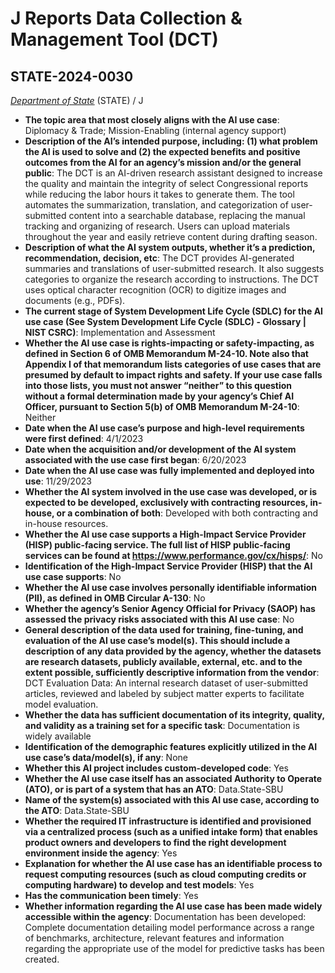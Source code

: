 # J Reports Data Collection & Management Tool (DCT)
## STATE-2024-0030
_[Department of State](<../3_agency/Department of State.md>)_ (STATE) / J


+ **The topic area that most closely aligns with the AI use case**: Diplomacy & Trade; Mission-Enabling (internal agency support)
+ **Description of the AI’s intended purpose, including: (1) what problem the AI is used to solve and (2) the expected benefits and positive outcomes from the AI for an agency’s mission and/or the general public**: The DCT is an AI-driven research assistant designed to increase the quality and maintain the integrity of select Congressional reports while reducing the labor hours it takes to generate them. The tool automates the summarization, translation, and categorization of user-submitted content into a searchable database, replacing the manual tracking and organizing of research.  Users can upload materials throughout the year and easily retrieve content during drafting season.
+ **Description of what the AI system outputs, whether it’s a prediction, recommendation, decision, etc**: The DCT provides AI-generated summaries and translations of user-submitted research.  It also suggests categories to organize the research according to instructions. The DCT uses optical character recognition (OCR) to digitize images and documents (e.g., PDFs).
+ **The current stage of System Development Life Cycle (SDLC) for the AI use case (See System Development Life Cycle (SDLC) - Glossary | NIST CSRC)**: Implementation and Assessment
+ **Whether the AI use case is rights-impacting or safety-impacting, as defined in Section 6 of OMB Memorandum M-24-10. Note also that Appendix I of that memorandum lists categories of use cases that are presumed by default to impact rights and safety. If your use case falls into those lists, you must not answer “neither” to this question without a formal determination made by your agency’s Chief AI Officer, pursuant to Section 5(b) of OMB Memorandum M-24-10**: Neither
+ **Date when the AI use case’s purpose and high-level requirements were first defined**: 4/1/2023
+ **Date when the acquisition and/or development of the AI system associated with the use case first began**: 6/20/2023
+ **Date when the AI use case was fully implemented and deployed into use**: 11/29/2023
+ **Whether the AI system involved in the use case was developed, or is expected to be developed, exclusively with contracting resources, in-house, or a combination of both**: Developed with both contracting and in-house resources.
+ **Whether the AI use case supports a High-Impact Service Provider (HISP) public-facing service. The full list of HISP public-facing services can be found at https://www.performance.gov/cx/hisps/**: No
+ **Identification of the High-Impact Service Provider (HISP) that the AI use case supports**: No
+ **Whether the AI use case involves personally identifiable information (PII), as defined in OMB Circular A-130**: No
+ **Whether the agency’s Senior Agency Official for Privacy (SAOP) has assessed the privacy risks associated with this AI use case**: No
+ **General description of the data used for training, fine-tuning, and evaluation of the AI use case’s model(s). This should include a description of any data provided by the agency, whether the datasets are research datasets, publicly available, external, etc. and to the extent possible, sufficiently descriptive information from the vendor**: DCT Evaluation Data: An internal research dataset of user-submitted articles, reviewed and labeled by subject matter experts to facilitate model evaluation.
+ **Whether the data has sufficient documentation of its integrity, quality, and validity as a training set for a specific task**: Documentation is widely available
+ **Identification of the demographic features explicitly utilized in the AI use case’s data/model(s), if any**: None
+ **Whether this AI project includes custom-developed code**: Yes
+ **Whether the AI use case itself has an associated Authority to Operate (ATO), or is part of a system that has an ATO**: Data.State-SBU
+ **Name of the system(s) associated with this AI use case, according to the ATO**: Data.State-SBU
+ **Whether the required IT infrastructure is identified and provisioned via a centralized process (such as a unified intake form) that enables product owners and developers to find the right development environment inside the agency**: Yes
+ **Explanation for whether the AI use case has an identifiable process to request computing resources (such as cloud computing credits or computing hardware) to develop and test models**: Yes
+ **Has the communication been timely**: Yes
+ **Whether information regarding the AI use case has been made widely accessible within the agency**: Documentation has been developed: Complete documentation detailing model performance across a range of benchmarks, architecture, relevant features and information regarding the appropriate use of the model for predictive tasks has been created.